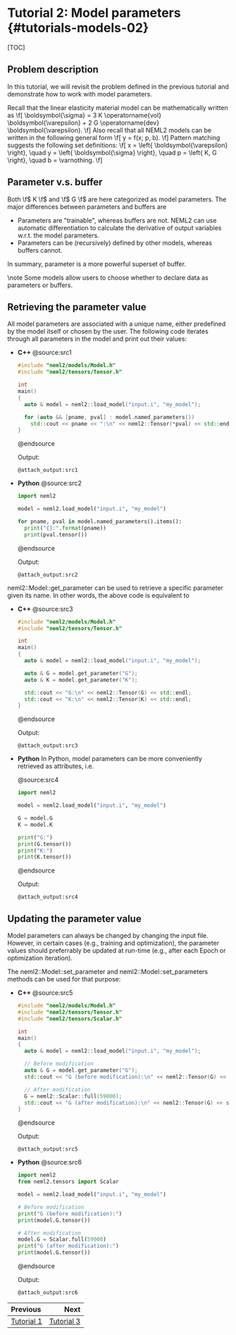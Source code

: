 # Tutorial 2: Model parameters {#tutorials-models-02}

[TOC]

## Problem description

In this tutorial, we will revisit the problem defined in the previous tutorial and demonstrate how to work with model parameters.

Recall that the linear elasticity material model can be mathematically written as
\f[
  \boldsymbol{\sigma} = 3 K \operatorname{vol} \boldsymbol{\varepsilon} + 2 G \operatorname{dev} \boldsymbol{\varepsilon}.
\f]
Also recall that all NEML2 models can be written in the following general form
\f[
  y = f(x; p, b).
\f]
Pattern matching suggests the following set definitions:
\f[
  x = \left\{ \boldsymbol{\varepsilon} \right\}, \quad y = \left\{ \boldsymbol{\sigma} \right\}, \quad p = \left\{ K, G \right\}, \quad b = \varnothing.
\f]

## Parameter v.s. buffer

Both \f$ K \f$ and \f$ G \f$ are here categorized as model parameters. The major differences between parameters and buffers are
- Parameters are "trainable", whereas buffers are not. NEML2 can use automatic differentiation to calculate the derivative of output variables w.r.t. the model parameters.
- Parameters can be (recursively) defined by other models, whereas buffers cannot.

In summary, parameter is a more powerful superset of buffer.

\note
Some models allow users to choose whether to declare data as parameters or buffers.

## Retrieving the parameter value

All model parameters are associated with a unique name, either predefined by the model itself or chosen by the user. The following code iterates through all parameters in the model and print out their values:

<div class="tabbed">

- <b class="tab-title">C++</b>
  @source:src1
  ```cpp
  #include "neml2/models/Model.h"
  #include "neml2/tensors/Tensor.h"

  int
  main()
  {
    auto & model = neml2::load_model("input.i", "my_model");

    for (auto && [pname, pval] : model.named_parameters())
      std::cout << pname << ":\n" << neml2::Tensor(*pval) << std::endl;
  }
  ```
  @endsource

  Output:
  ```
  @attach_output:src1
  ```
- <b class="tab-title">Python</b>
  @source:src2
  ```python
  import neml2

  model = neml2.load_model("input.i", "my_model")

  for pname, pval in model.named_parameters().items():
    print("{}:".format(pname))
    print(pval.tensor())
  ```
  @endsource

  Output:
  ```
  @attach_output:src2
  ```

</div>

neml2::Model::get_parameter can be used to retrieve a specific parameter given its name. In other words, the above code is equivalent to

<div class="tabbed">

- <b class="tab-title">C++</b>
  @source:src3
  ```cpp
  #include "neml2/models/Model.h"
  #include "neml2/tensors/Tensor.h"

  int
  main()
  {
    auto & model = neml2::load_model("input.i", "my_model");

    auto & G = model.get_parameter("G");
    auto & K = model.get_parameter("K");

    std::cout << "G:\n" << neml2::Tensor(G) << std::endl;
    std::cout << "K:\n" << neml2::Tensor(K) << std::endl;
  }
  ```
  @endsource

  Output:
  ```
  @attach_output:src3
  ```
- <b class="tab-title">Python</b>
  In Python, model parameters can be more conveniently retrieved as attributes, i.e.

  @source:src4
  ```python
  import neml2

  model = neml2.load_model("input.i", "my_model")

  G = model.G
  K = model.K

  print("G:")
  print(G.tensor())
  print("K:")
  print(K.tensor())
  ```
  @endsource

  Output:
  ```
  @attach_output:src4
  ```

</div>

## Updating the parameter value

Model parameters can always be changed by changing the input file. However, in certain cases (e.g., training and optimization), the parameter values should preferrably be updated at run-time (e.g., after each Epoch or optimization iteration).

The neml2::Model::set_parameter and neml2::Model::set_parameters methods can be used for that purpose:


<div class="tabbed">

- <b class="tab-title">C++</b>
  @source:src5
  ```cpp
  #include "neml2/models/Model.h"
  #include "neml2/tensors/Tensor.h"
  #include "neml2/tensors/Scalar.h"

  int
  main()
  {
    auto & model = neml2::load_model("input.i", "my_model");

    // Before modification
    auto & G = model.get_parameter("G");
    std::cout << "G (before modification):\n" << neml2::Tensor(G) << std::endl;

    // After modification
    G = neml2::Scalar::full(59000);
    std::cout << "G (after modification):\n" << neml2::Tensor(G) << std::endl;
  }
  ```
  @endsource

  Output:
  ```
  @attach_output:src5
  ```
- <b class="tab-title">Python</b>
  @source:src6
  ```python
  import neml2
  from neml2.tensors import Scalar

  model = neml2.load_model("input.i", "my_model")

  # Before modification
  print("G (before modification):")
  print(model.G.tensor())

  # After modification
  model.G = Scalar.full(59000)
  print("G (after modification):")
  print(model.G.tensor())
  ```
  @endsource

  Output:
  ```
  @attach_output:src6
  ```

</div>

<div class="section_buttons">

| Previous                           |                               Next |
| :--------------------------------- | ---------------------------------: |
| [Tutorial 1](#tutorials-models-01) | [Tutorial 3](#tutorials-models-03) |

</div>
